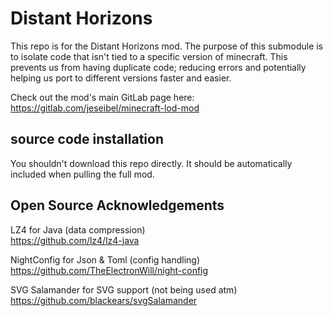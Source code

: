 # Distant Horizons

This repo is for the Distant Horizons mod.
The purpose of this submodule is to isolate code that isn't tied to a specific version of minecraft. This prevents us from having duplicate code; reducing errors and potentially helping us port to different versions faster and easier.

Check out the mod's main GitLab page here:
https://gitlab.com/jeseibel/minecraft-lod-mod

## source code installation

You shouldn't download this repo directly. 
It should be automatically included when pulling the full mod.


## Open Source Acknowledgements

LZ4 for Java (data compression)\
https://github.com/lz4/lz4-java

NightConfig for Json & Toml (config handling)\
https://github.com/TheElectronWill/night-config

SVG Salamander for SVG support (not being used atm)\
https://github.com/blackears/svgSalamander

